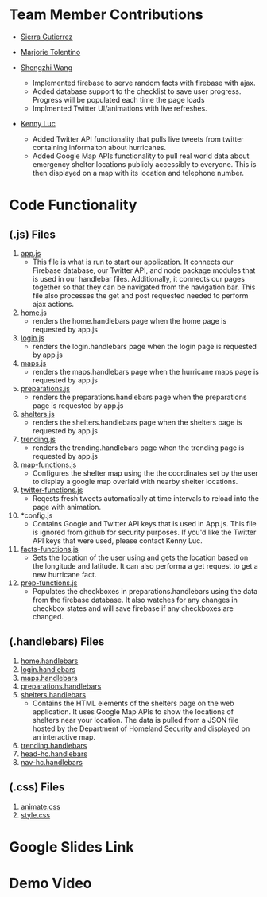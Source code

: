 # Team Member Contributions
* [Sierra Gutierrez](https://github.com/sierracaitlin)<br />

* [Marjorie Tolentino](https://github.com/marj-nt)<br />

* [Shengzhi Wang](https://github.com/ShengzhiW)<br />
    * Implemented firebase to serve random facts with firebase with ajax.
    * Added database support to the checklist to save user progress. Progress will be populated each time the page loads 
    * Implmented Twitter UI/animations with live refreshes.

* [Kenny Luc](https://github.com/kennyyluc)<br />
    * Added Twitter API functionality that pulls live tweets from twitter containing informaiton about hurricanes.
    * Added Google Map APIs functionality to pull real world data about emergency shelter locations publicly accessibly to everyone. This is then displayed on a map with its location and telephone number.

# Code Functionality 
## (.js) Files
1. [app.js](app.js)
      * This file is what is run to start our application. It connects our Firebase database, our Twitter API, and node package modules that is used in our handlebar files. Additionally, it connects our pages together so that they can be navigated from the navigation bar. This file also processes the get and post requested needed to perform ajax actions. 
2. [home.js](routes/home.js)
      * renders the home.handlebars page when the home page is requested by app.js
3. [login.js](routes/login.js)
      * renders the login.handlebars page when the login page is requested by app.js
4. [maps.js](routes/maps.js)
      * renders the maps.handlebars page when the hurricane maps page is requested by app.js
5. [preparations.js](routes/preparations.js)
      * renders the preparations.handlebars page when the preparations page is requested by app.js
6. [shelters.js](routes/shelters.js)
      * renders the shelters.handlebars page when the shelters page is requested by app.js
7. [trending.js](routes/trending.js)
      * renders the trending.handlebars page when the trending page is requested by app.js
8. [map-functions.js](public/script/map-functions.js)
      * Configures the shelter map using the the coordinates set by the user to display a google map overlaid with nearby shelter locations.
9. [twitter-functions.js](public/script/twitter-functions.js)
      * Reqests fresh tweets automatically at time intervals to reload into the page with animation.
10. *config.js
      * Contains Google and Twitter API keys that is used in App.js. This file is ignored from github for security purposes. If you'd like the Twitter API keys that were used, please contact Kenny Luc.
11. [facts-functions.js](public/script/facts-functions.js)
      * Sets the location of the user using and gets the location based on the longitude and latitude. It can also performa a get request to get a new hurricane fact.
12. [prep-functions.js](public/script/prep-functions.js)
      * Populates the checkboxes in preparations.handlebars using the data from the firebase database. It also watches for any changes in checkbox states and will save firebase if any checkboxes are changed.

## (.handlebars) Files
1. [home.handlebars](views/home.handlebars)
2. [login.handlebars](views/login.handlebars)
3. [maps.handlebars](views/maps.handlebars)
4. [preparations.handlebars](views/preparations.handlebars)
5. [shelters.handlebars](views/shelters.handlebars)
    * Contains the HTML elements of the shelters page on the web application. It uses Google Map APIs to show the locations of shelters near your location. The data is pulled from a JSON file hosted by the Department of Homeland Security and displayed on an interactive map.
6. [trending.handlebars](views/trending.handlebars)
7. [head-hc.handlebars](views/partials/head-hc.handlebars)
8. [nav-hc.handlebars](views/partials/nav-hc.handlebars)

## (.css) Files
1. [animate.css](public/stylesheets/animate.css)
2. [style.css](public/stylesheets/style.css)

# Google Slides Link

# Demo Video
